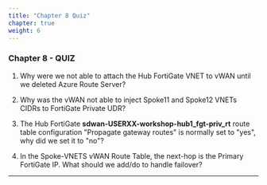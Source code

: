 ```yaml
---
title: "Chapter 8 Quiz"
chapter: true
weight: 6
---
```


### Chapter 8 - QUIZ

1. Why were we not able to attach the Hub FortiGate VNET to vWAN until we deleted Azure Route Server?

1. Why was the vWAN not able to inject Spoke11 and Spoke12 VNETs CIDRs to FortiGate Private UDR?

1. The Hub FortiGate **sdwan-USERXX-workshop-hub1_fgt-priv_rt** route table configuration "Propagate gateway routes" is normally set to "yes", why did we set it to "no"?

1. In the Spoke-VNETS vWAN Route Table, the next-hop is the Primary FortiGate IP. What should we add/do to handle failover?

***

